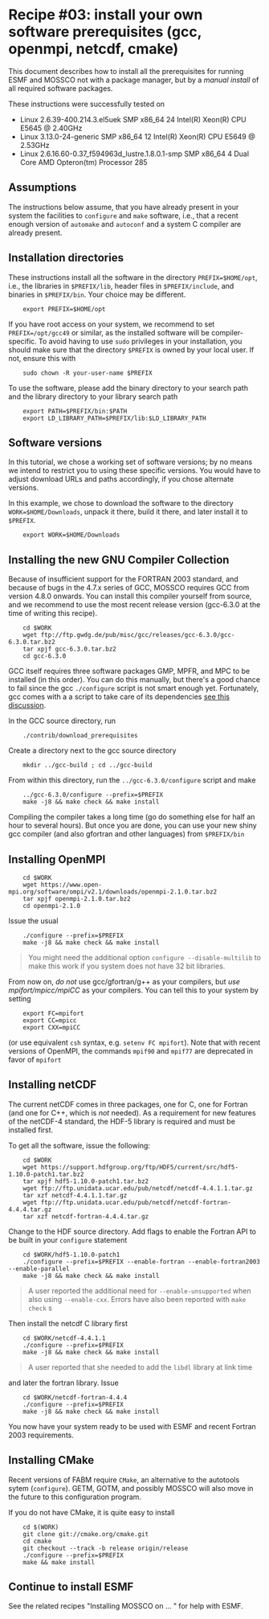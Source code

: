 # Recipe #03: install your own software prerequisites (gcc, openmpi, netcdf, cmake)

This document describes how to install all the prerequisites
for running ESMF and MOSSCO not with a package manager, but
by a *manual install* of all required software packages.

These instructions were successfully tested on

- Linux 2.6.39-400.214.3.el5uek SMP x86_64 24 Intel(R) Xeon(R) CPU E5645 @ 2.40GHz
- Linux 3.13.0-24-generic SMP x86_64 12 Intel(R) Xeon(R) CPU E5649  @ 2.53GHz
- Linux 2.6.16.60-0.37_f594963d_lustre.1.8.0.1-smp  SMP x86_64  4 Dual Core AMD Opteron(tm) Processor 285

## Assumptions

The instructions below assume, that you have already present in your system the facilities to `configure` and `make` software, i.e., that a recent enough version of `automake` and `autoconf` and a system C compiler are already present.

## Installation directories

These instructions install all the software in the directory `PREFIX=$HOME/opt`, i.e., the libraries in `$PREFIX/lib`, header files in `$PREFIX/include`, and binaries in `$PREFIX/bin`.  Your choice may
be different.

        export PREFIX=$HOME/opt

If you have root access on your system, we recommend to set `PREFIX=/opt/gcc49` or similar, as the installed software will be compiler-specific.  To avoid having to use `sudo` privileges in your installation, you should make sure that the directory `$PREFIX` is owned by your local user.  If not, ensure this with

        sudo chown -R your-user-name $PREFIX

To use the software, please add the binary directory to your search path and the library directory to your library search path

        export PATH=$PREFIX/bin:$PATH
        export LD_LIBRARY_PATH=$PREFIX/lib:$LD_LIBRARY_PATH

## Software versions
In this tutorial, we chose a working set of software versions; by no means we intend to restrict you to using these specific versions.  You would have to adjust download URLs and paths accordingly, if you chose alternate versions.

In this example, we chose to download the software to the directory `WORK=$HOME/Downloads`, unpack it there, build it there, and later install it to `$PREFIX`.

        export WORK=$HOME/Downloads


## Installing the new GNU Compiler Collection

Because of insufficient support for the FORTRAN 2003 standard, and because of bugs in the 4.7.x series
of GCC, MOSSCO requires GCC from version 4.8.0 onwards.  You can install this compiler yourself from source, and we recommend to use the most
recent release version (gcc-6.3.0 at the time of writing this recipe).

        cd $WORK
        wget ftp://ftp.gwdg.de/pub/misc/gcc/releases/gcc-6.3.0/gcc-6.3.0.tar.bz2
        tar xpjf gcc-6.3.0.tar.bz2
        cd gcc-6.3.0

GCC itself requires three software packages GMP, MPFR, and MPC to be installed (in this order).  You can do this manually, but there's
a good chance to fail since the gcc `./configure` script is not smart enough yet.  Fortunately, gcc comes with a a script to take care
of its dependencies [see this discussion](http://gcc.gnu.org/wiki/FAQ#configure).

In the GCC source directory, run

        ./contrib/download_prerequisites

Create a directory next to the gcc source directory

        mkdir ../gcc-build ; cd ../gcc-build

From within this directory, run the `../gcc-6.3.0/configure` script and make

        ../gcc-6.3.0/configure --prefix=$PREFIX
        make -j8 && make check && make install

Compiling the compiler takes a long time (go do something else for
half an hour to several hours).  But once you are done, you can use
your new shiny gcc compiler (and also gfortran and other languages) from `$PREFIX/bin`

## Installing OpenMPI

        cd $WORK
        wget https://www.open-mpi.org/software/ompi/v2.1/downloads/openmpi-2.1.0.tar.bz2
        tar xpjf openmpi-2.1.0.tar.bz2
        cd openmpi-2.1.0

Issue the usual

        ./configure --prefix=$PREFIX
        make -j8 && make check && make install

> You might need the additional option `configure --disable-multilib` to make this work if you system does not have 32 bit libraries.

From now on, *do not* use gcc/gfortran/g++ as your compilers, but *use mpifort/mpicc/mpiCC* as your compilers.  You can tell this to your system
by setting

        export FC=mpifort
        export CC=mpicc
        export CXX=mpiCC

(or use equivalent `csh` syntax, e.g. `setenv FC mpifort`).  Note that with recent versions of OpenMPI, the commands `mpif90` and `mpif77` are deprecated in favor of `mpifort`

## Installing netCDF

The current netCDF comes in three packages, one for C, one for Fortran (and one for C++, which is *not* needed).  As a requirement for new features of the netCDF-4 standard, the HDF-5 library is required and must be installed first.

To get all the software, issue the following:

        cd $WORK
        wget https://support.hdfgroup.org/ftp/HDF5/current/src/hdf5-1.10.0-patch1.tar.bz2
        tar xpjf hdf5-1.10.0-patch1.tar.bz2
        wget ftp://ftp.unidata.ucar.edu/pub/netcdf/netcdf-4.4.1.1.tar.gz
        tar xzf netcdf-4.4.1.1.tar.gz
        wget ftp://ftp.unidata.ucar.edu/pub/netcdf/netcdf-fortran-4.4.4.tar.gz
        tar xzf netcdf-fortran-4.4.4.tar.gz

Change to the HDF source directory.  Add flags to enable the Fortran API to be built in your `configure` statement

        cd $WORK/hdf5-1.10.0-patch1
        ./configure --prefix=$PREFIX --enable-fortran --enable-fortran2003 --enable-parallel
        make -j8 && make check && make install

> A user reported the additional need for `--enable-unsupported` when also using `--enable-cxx`.  Errors have also been reported with `make check` s

Then install the netcdf C library first

        cd $WORK/netcdf-4.4.1.1
        ./configure --prefix=$PREFIX
        make -j8 && make check && make install

> A user reported that she needed to add the `libdl` library at link time

and later the fortran library. Issue

        cd $WORK/netcdf-fortran-4.4.4
        ./configure --prefix=$PREFIX
        make -j8 && make check && make install

You now have your system ready to be used with ESMF and recent Fortran 2003 requirements.

## Installing CMake

Recent versions of FABM require `CMake`,  an alternative to the autotools sytem (`configure`).  GETM, GOTM, and possibly MOSSCO will also move in the future to this configuration program.

If you do not have CMake, it is quite easy to install

        cd $(WORK)
        git clone git://cmake.org/cmake.git
        cd cmake
        git checkout --track -b release origin/release
        ./configure --prefix=$PREFIX
        make && make install

## Continue to install ESMF

See the related recipes "Installing MOSSCO on  ... " for help with ESMF.

